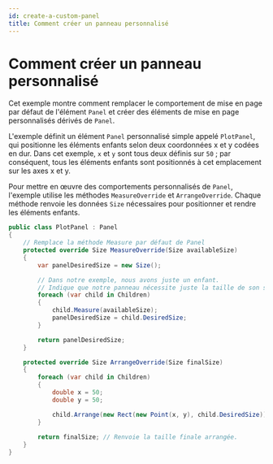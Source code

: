 ```yaml
---
id: create-a-custom-panel
title: Comment créer un panneau personnalisé
---
```


# Comment créer un panneau personnalisé

Cet exemple montre comment remplacer le comportement de mise en page par défaut de l'élément `Panel` et créer des éléments de mise en page personnalisés dérivés de `Panel`.

L'exemple définit un élément `Panel` personnalisé simple appelé `PlotPanel`, qui positionne les éléments enfants selon deux coordonnées x et y codées en dur. Dans cet exemple, `x` et `y` sont tous deux définis sur `50` ; par conséquent, tous les éléments enfants sont positionnés à cet emplacement sur les axes x et y.

Pour mettre en œuvre des comportements personnalisés de `Panel`, l'exemple utilise les méthodes `MeasureOverride` et `ArrangeOverride`. Chaque méthode renvoie les données `Size` nécessaires pour positionner et rendre les éléments enfants.

```csharp
public class PlotPanel : Panel
{
    // Remplace la méthode Measure par défaut de Panel
    protected override Size MeasureOverride(Size availableSize)
    {
        var panelDesiredSize = new Size();

        // Dans notre exemple, nous avons juste un enfant.
        // Indique que notre panneau nécessite juste la taille de son seul enfant.
        foreach (var child in Children)
        {
            child.Measure(availableSize);
            panelDesiredSize = child.DesiredSize;
        }

        return panelDesiredSize;
    }

    protected override Size ArrangeOverride(Size finalSize)
    {
        foreach (var child in Children)
        {
            double x = 50;
            double y = 50;

            child.Arrange(new Rect(new Point(x, y), child.DesiredSize));
        }
        
        return finalSize; // Renvoie la taille finale arrangée.
    }
}
```
